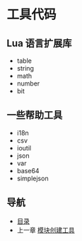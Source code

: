 # 工具代码

## Lua 语言扩展库

- table
- string
- math
- number
- bit

## 一些帮助工具

- i18n
- csv
- ioutil
- json
- var
- base64
- simplejson

## 导航
- [目录](00.md)
- 上一章 [模块创建工具](04.md)